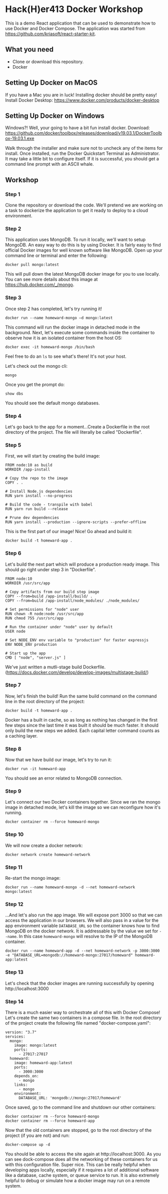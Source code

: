 # Hack(H)er413 Docker Workshop

This is a demo React application that can be used to demonstrate how to use Docker and Docker Compose.
The application was started from https://github.com/kriasoft/react-starter-kit.

## What you need
- Clone or download this repository.
- Docker

## Setting Up Docker on MacOS
If you have a Mac you are in luck! Installing docker should be pretty easy!
Install Docker Desktop: https://www.docker.com/products/docker-desktop

## Setting Up Docker on Windows
Windows?! Well, your going to have a bit fun install docker.
Download: https://github.com/docker/toolbox/releases/download/v19.03.1/DockerToolbox-19.03.1.exe 

Walk through the installer and make sure not to uncheck any of the items for install. Once installed, 
run the Docker Quickstart Terminal as Administrator. It may take a little bit to configure itself. 
If it is successful, you should get a command line prompt with an ASCII whale.


## Workshop

### Step 1
Clone the repository or download the code. We'll pretend we are working on
a task to dockerize the application to get it ready to deploy to a cloud environment.


### Step 2
This application uses MongoDB. To run it locally, we'll want to setup MongoDB.
An easy way to do this is by using Docker. It is fairly easy to find official Docker images
for well known software like MongoDB. Open up your command line or terminal and
enter the following:
```
docker pull mongo:latest
```
This will pull down the latest MongoDB docker image for you to use locally. You can see
more details about this image at https://hub.docker.com/_/mongo.

### Step 3
Once step 2 has completed, let's try running it!
```
docker run --name homeward-mongo –d mongo:latest
```
This command will run the docker image in detached mode in the background.
Next, let's execute some commands inside the container to observe how it is
an isolated container from the host OS:
```
docker exec -it homeward-mongo /bin/bash
```
Feel free to do an `ls` to see what's there! It's not your host.

Let's check out the mongo cli:
```
mongo
```
Once you get the prompt do:
```
show dbs
```
You should see the default mongo databases.

### Step 4
Let's go back to the app for a moment...Create a Dockerfile in the root directory of the project. The file will literally
be called "Dockerfile".

### Step 5
First, we will start by creating the build image:
```
FROM node:10 as build
WORKDIR /app-install

# Copy the repo to the image
COPY . .

# Install Node.js dependencies
RUN yarn install --no-progress

# Build the code - transpile with babel
RUN yarn run build --release

# Prune dev dependencies
RUN yarn install --production --ignore-scripts --prefer-offline
```
This is the first part of our image! Nice! Go ahead and build it:
```
docker build -t homeward-app .
```

### Step 6
Let's build the next part which will produce a production ready image.
This should go right under step 3 in "Dockerfile".
```
FROM node:10
WORKDIR /usr/src/app

# Copy artifacts from our build step image
COPY --from=build /app-install/build/ .
COPY --from=build /app-install/node_modules/ ./node_modules/

# Set permissions for "node" user
RUN chown -R node:node /usr/src/app
RUN chmod 755 /usr/src/app

# Run the container under "node" user by default
USER node

# Set NODE_ENV env variable to "production" for faster expressjs
ENV NODE_ENV production

# Start up the app
CMD [ "node", "server.js" ]
```
We've just written a mutli-stage build Dockerfile. (https://docs.docker.com/develop/develop-images/multistage-build/)


### Step 7
Now, let's finish the build! Run the same build command on the command line in the root directory of the project:
```
docker build -t homeward-app .
```
Docker has a built in cache, so as long as nothing has changed in the first few steps since the last time it was built
it should be much faster. It should only build the new steps we added. Each capital letter command counts as a caching 
layer.


### Step 8
Now that we have build our image, let's try to run it:
```
docker run -it homeward-app
```
You should see an error related to MongoDB connection.


### Step 9
Let's connect our two Docker containers together. Since we ran the mongo
image in detached mode, let's kill the image so we can reconfigure how it's running.
```
docker container rm --force homeward-mongo
```

### Step 10
We will now create a docker network:
```
docker network create homeward-network
```

### Step 11
Re-start the mongo image:
```
docker run --name homeward-mongo -d --net homeward-network mongo:latest
```

### Step 12
...And let's also run the app image. We will expose port 3000 so that
we can access the application in our browsers. We will also pass in a value
for the app environment variable `DATABASE_URL` so the container knows how
to find MongoDB on the docker network. It is addressable by the value we set
for `--name`. In this case `homeward-mongo` will resolve to the IP of the 
MongoDB container.
```
docker run --name homeward-app -d --net homeward-network -p 3000:3000 -e "DATABASE_URL=mongodb://homeward-mongo:27017/homeward" homeward-app:latest
```

### Step 13
Let's check that the docker images are running successfully by opening
http://localhost:3000

### Step 14
There is a much easier way to orchestrate all of this with Docker Compose! Let's create the same two containers in a 
compose file. In the root directory of the project create the following file named "docker-compose.yaml":
```
version: "3.7"
services:
  mongo:
    image: mongo:latest
    ports:
      - 27017:27017
  homeward:
    image: homeward-app:latest
    ports:
      - 3000:3000
    depends_on:
      - mongo
    links:
      - mongo
    environment:
      DATABASE_URL: 'mongodb://mongo:27017/homeward'
```
Once saved, go to the command line and shutdown our other containers:
```
docker container rm --force homeward-mongo
docker container rm --force homeward-app
```
Now that the old containers are stopped, go to the root directory of the project (if you are not) and run:
```
docker-compose up -d
```
You should be able to access the site again at http://localhost:3000.
As you can see dock-compose does all the networking of these containers for us with this configuration file. Super nice. This
can be really helpful when developing apps locally, especially if it requires a lot of additional software like a database, cache system,
or queue service to run. It is also extremely helpful to debug or simulate how a docker image may run on a remote system.
